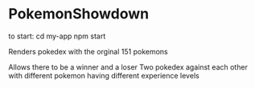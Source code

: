# PokemonShowdown

to start:
cd my-app
npm start

Renders pokedex with the orginal 151 pokemons

Allows there to be a winner and a loser
Two pokedex against each other with different pokemon having different experience levels
